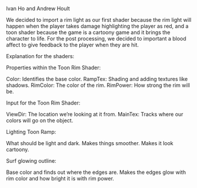 Ivan Ho and Andrew Hoult

We decided to import a rim light as our first shader because the rim light will happen when the player takes damage highlighting the player as red, and a toon shader because the game is a cartoony game and it brings the character to life.
For the post processing, we decided to important a blood affect to give feedback to the player when they are hit.

Explanation for the shaders:

Properties within the Toon Rim Shader:

Color: Identifies the base color.
RampTex: Shading and adding textures like shadows.
RimColor: The color of the rim.
RimPower: How strong the rim will be.

Input for the Toon Rim Shader:

ViewDir: The location we’re looking at it from.
MainTex: Tracks where our colors will go on the object.

Lighting Toon Ramp:

What should be light and dark.
Makes things smoother.
Makes it look cartoony.

Surf glowing outline:

Base color and finds out where the edges are.
Makes the edges glow with rim color and how bright it is with rim power.
